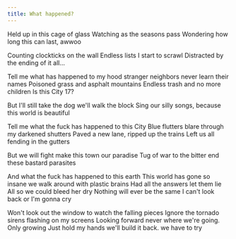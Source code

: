 ```yaml
---
title: What happened?
---
```


Held up in this cage of glass
Watching as the seasons pass
Wondering how long this can last, awwoo

Counting clockticks on the wall
Endless lists I start to scrawl
Distracted by the ending of it all...

Tell me what has happened to my hood
stranger neighbors never learn their names
Poisoned grass and asphalt mountains
Endless trash and no more children
Is this City 17?

But I'll still take the dog we'll walk the block
Sing our silly songs, because this world is beautiful

Tell me what the fuck has happened to this City
Blue flutters blare through my darkened shutters
Paved a new lane, ripped up the trains
Left us all fending in the gutters

But we will fight make this town our paradise
Tug of war to the bitter end these bastard parasites

And what the fuck has happened to this earth
This world has gone so insane we walk around with plastic brains
Had all the answers let them lie All so we could bleed her dry
Nothing will ever be the same I can't look back or I'm gonna cry

Won't look out the window to watch the falling pieces
Ignore the tornado sirens flashing on my screens
Looking forward never where we're going. Only growing 
Just hold my hands we'll build it back. we have to try
